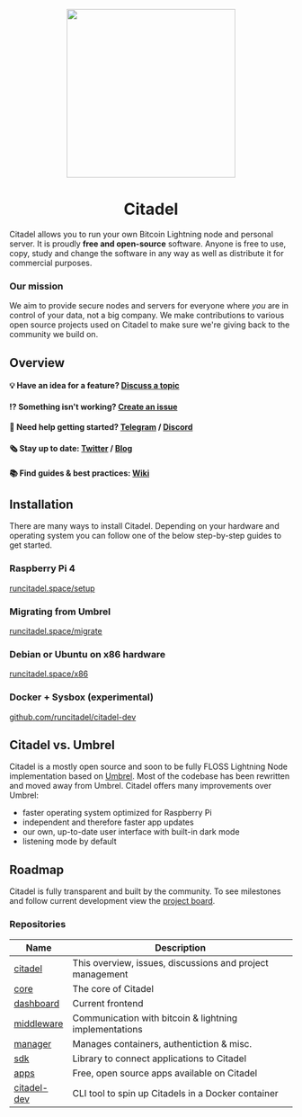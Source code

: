 <p align="center">
  <img height="300" src="https://avatars.githubusercontent.com/u/86734767">
  <h1 align="center">Citadel</h1>
</p>

Citadel allows you to run your own Bitcoin Lightning node and personal server. It is proudly **free and open-source** software. Anyone is free to use, copy, study and change the software in any way as well as distribute it for commercial purposes.

### Our mission

We aim to provide secure nodes and servers for everyone where _you_ are in control of your data, not a big company. We make contributions to various open source projects used on Citadel to make sure we're giving back to the community we build on.

## Overview

#### 💡 Have an idea for a feature? [Discuss a topic](https://github.com/runcitadel/citadel/discussions/new)

#### ⁉ Something isn't working? [Create an issue](https://github.com/runcitadel/citadel/issues/new)

#### 💬 Need help getting started? [Telegram](https://t.me/runcitadel) / [Discord](https://discord.gg/6U3kM2cjdB)

#### 🗞️ Stay up to date: [Twitter](https://twitter.com/runcitadel) / [Blog](https://blog.runcitadel.space)

#### 📚 Find guides & best practices: [Wiki](https://wiki.runcitadel.space)

## Installation

There are many ways to install Citadel. Depending on your hardware and operating system you can follow one of the below step-by-step guides to get started.

### Raspberry Pi 4

[runcitadel.space/setup](https://runcitadel.space/setup)

### Migrating from Umbrel

[runcitadel.space/migrate](https://runcitadel.space/migrate)

### Debian or Ubuntu on x86 hardware

[runcitadel.space/x86](https://runcitadel.space/x86)

### Docker + Sysbox (experimental)

[github.com/runcitadel/citadel-dev](https://github.com/runcitadel/citadel-dev)

## Citadel vs. Umbrel

Citadel is a mostly open source and soon to be fully FLOSS Lightning Node implementation based on [Umbrel](https://github.com/getumbrel/umbrel). Most of the codebase has been rewritten and moved away from Umbrel. Citadel offers many improvements over Umbrel:

- faster operating system optimized for Raspberry Pi
- independent and therefore faster app updates
- our own, up-to-date user interface with built-in dark mode
- listening mode by default

## Roadmap

Citadel is fully transparent and built by the community. To see milestones and follow current development view the [project board](https://github.com/orgs/runcitadel/projects/3).

### Repositories

| Name                                                     | Description                                               |
| -------------------------------------------------------- | --------------------------------------------------------- |
| [citadel](https://github.com/runcitadel/citadel/)        | This overview, issues, discussions and project management |
| [core](https://github.com/runcitadel/core)               | The core of Citadel                                       |
| [dashboard](https://github.com/runcitadel/dashboard)     | Current frontend                                          |
| [middleware](https://github.com/runcitadel/middleware)   | Communication with bitcoin & lightning implementations    |
| [manager](https://github.com/runcitadel/manager)         | Manages containers, authentiction & misc.                 |
| [sdk](https://github.com/runcitadel/sdk)                 | Library to connect applications to Citadel                |
| [apps](https://github.com/runcitadel/apps)               | Free, open source apps available on Citadel               |
| [citadel-dev](https://github.com/runcitadel/citadel-dev) | CLI tool to spin up Citadels in a Docker container        |
